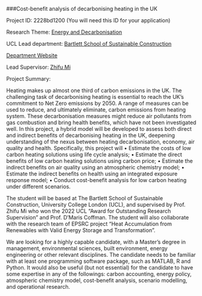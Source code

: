 ###Cost-benefit analysis of decarbonising heating in the UK

Project ID: 2228bd1200
(You will need this ID for your application)

Research Theme: [Energy and Decarbonisation](../themes/energy-and-decarbonisation.md)

UCL Lead department: [Bartlett School of Sustainable Construction](../departments/bartlett-school-of-sustainable-construction.md)

[Department Website](https://www.ucl.ac.uk/bartlett/construction)

Lead Supervisor: [Zhifu Mi](https://iris.ucl.ac.uk/iris/browse/profile?upi=ZMIXX58)

Project Summary:

Heating makes up almost one third of carbon emissions in the UK. The challenging task of decarbonising heating is essential to reach the UK’s commitment to Net Zero emissions by 2050. A range of measures can be used to reduce, and ultimately eliminate, carbon emissions from heating system. These decarbonisation measures might reduce air pollutants from gas combustion and bring health benefits, which have not been investigated well. In this project, a hybrid model will be developed to assess both direct and indirect benefits of decarbonising heating in the UK, deepening understanding of the nexus between heating decarbonisation, economy, air quality and health. Specifically, this project will
 • Estimate the costs of low carbon heating solutions using life cycle analysis; 
 • Estimate the direct benefits of low carbon heating solutions using carbon price; 
 • Estimate the indirect benefits on air quality using an atmospheric chemistry model;
 • Estimate the indirect benefits on health using an integrated exposure response model; 
 • Conduct cost-benefit analysis for low carbon heating under different scenarios. 
 
 The student will be based at The Bartlett School of Sustainable Construction, University College London (UCL), and supervised by Prof. Zhifu Mi who won the 2022 UCL “Award for Outstanding Research Supervision” and Prof. D’Maris Coffman. The student will also collaborate with the research team of EPSRC project “Heat Accumulation from Renewables with Valid Energy Storage and Transformation”. 
 
 We are looking for a highly capable candidate, with a Master’s degree in management, environmental sciences, built environment, energy engineering or other relevant disciplines. The candidate needs to be familiar with at least one programming software package, such as MATLAB, R and Python. It would also be useful (but not essential) for the candidate to have some expertise in any of the followings: carbon accounting, energy policy, atmospheric chemistry model, cost-benefit analysis, scenario modelling, and operational research.